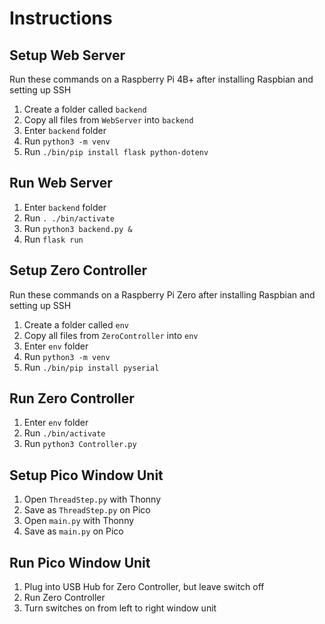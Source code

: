 # Instructions

## Setup Web Server
Run these commands on a Raspberry Pi 4B+ after installing Raspbian and setting up SSH
1. Create a folder called <code>backend</code>
2. Copy all files from <code>WebServer</code> into <code>backend</code>
3. Enter <code>backend</code> folder
4. Run <code>python3 -m venv</code>
5. Run <code>./bin/pip install flask python-dotenv</code>

## Run Web Server
1. Enter <code>backend</code> folder
2. Run <code>. ./bin/activate</code>
3. Run <code>python3 backend.py &</code>
4. Run <code>flask run</code>

## Setup Zero Controller
Run these commands on a Raspberry Pi Zero after installing Raspbian and setting up SSH
1. Create a folder called <code>env</code>
2. Copy all files from <code>ZeroController</code> into <code>env</code>
3. Enter <code>env</code> folder
4. Run <code>python3 -m venv</code>
5. Run <code>./bin/pip install pyserial</code>

## Run Zero Controller
1. Enter <code>env</code> folder
2. Run <code>./bin/activate</code>
3. Run <code>python3 Controller.py</code>

## Setup Pico Window Unit
1. Open <code>ThreadStep.py</code> with Thonny
2. Save as <code>ThreadStep.py</code> on Pico
3. Open <code>main.py</code> with Thonny
4. Save as <code>main.py</code> on Pico

## Run Pico Window Unit
1. Plug into USB Hub for Zero Controller, but leave switch off
2. Run Zero Controller
3. Turn switches on from left to right window unit
